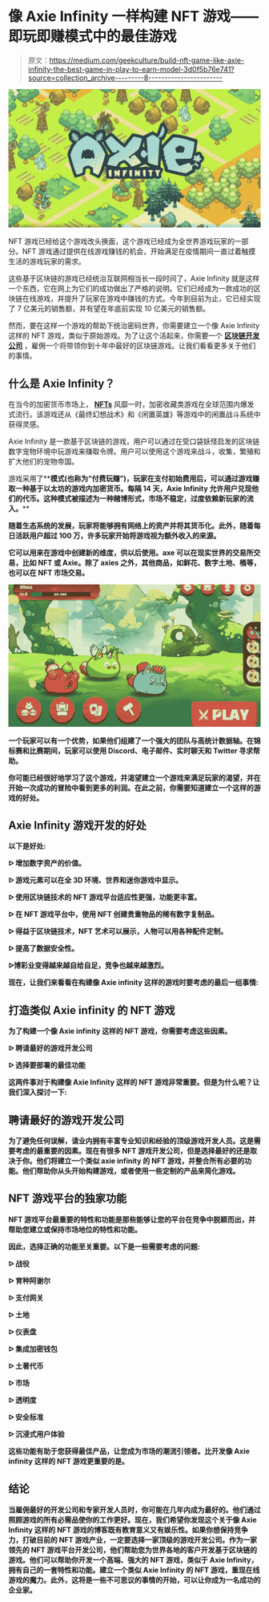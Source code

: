 # 像 Axie Infinity 一样构建 NFT 游戏——即玩即赚模式中的最佳游戏

> 原文：<https://medium.com/geekculture/build-nft-game-like-axie-infinity-the-best-game-in-play-to-earn-model-3d0f5b76e741?source=collection_archive---------8----------------------->

![](img/5e41b0d59be967f8d96669862feeae69.png)

NFT 游戏已经给这个游戏改头换面，这个游戏已经成为全世界游戏玩家的一部分。NFT 游戏通过提供在线游戏赚钱的机会，开始满足在疫情期间一直过着触摸生活的游戏玩家的需求。

这些基于区块链的游戏已经统治互联网相当长一段时间了，Axie Infinity 就是这样一个东西，它在网上为它们的成功做出了严格的说明。它们已经成为一款成功的区块链在线游戏，并提升了玩家在游戏中赚钱的方式。今年到目前为止，它已经实现了 7 亿美元的销售额，并有望在年底前实现 10 亿美元的销售额。

然而，要在这样一个游戏的帮助下统治密码世界，你需要建立一个像 Axie Infinity 这样的 NFT 游戏，类似于原始游戏。为了让这个活起来，你需要一个 [**区块链开发公司**](https://bit.ly/3x8Sz0y) ，雇佣一个将带领你到十年中最好的区块链游戏。让我们看看更多关于他们的事情。

## **什么是 Axie Infinity？**

在当今的加密货币市场上， [**NFTs**](https://en.wikipedia.org/wiki/Non-fungible_token) 风靡一时，加密收藏类游戏在全球范围内爆发式流行。该游戏还从《最终幻想战术》和《闲置英雄》等游戏中的闲置战斗系统中获得灵感。

Axie Infinity 是一款基于区块链的游戏，用户可以通过在受口袋妖怪启发的区块链数字宠物环境中玩游戏来赚取令牌。用户可以使用这个游戏来战斗，收集，繁殖和扩大他们的宠物帝国。

游戏采用了**[](https://bit.ly/3xpyUcv)**模式(也称为“付费玩赚”)，玩家在支付初始费用后，可以通过游戏赚取一种基于以太坊的游戏内加密货币。每隔 14 天，Axie Infinity 允许用户兑现他们的代币。这种模式被描述为一种赌博形式，市场不稳定，过度依赖新玩家的流入。****

****随着生态系统的发展，玩家将能够拥有网络上的资产并将其货币化。此外，随着每日活跃用户超过 100 万，许多玩家开始将游戏视为额外收入的来源。****

****它可以用来在游戏中创建新的维度，供以后使用。axe 可以在现实世界的交易所交易，比如 NFT 或 Axie。除了 axies 之外，其他商品，如鲜花、数字土地、桶等，也可以在 NFT 市场交易。****

****![](img/8a7544d08787f4d9963aa06b1aae6ec9.png)****

****一个玩家可以有一个优势，如果他们组建了一个强大的团队与高统计数据轴。在锦标赛和比赛期间，玩家可以使用 Discord、电子邮件、实时聊天和 Twitter 寻求帮助。****

****你可能已经很好地学习了这个游戏，并渴望建立一个游戏来满足玩家的渴望，并在开始一次成功的冒险中看到更多的利润。在此之前，你需要知道建立一个这样的游戏的好处。****

## ******Axie Infinity 游戏开发的好处******

****以下是好处:****

******ᐅ** 增加数字资产的价值。****

******ᐅ** 游戏元素可以在全 3D 环境、世界和迷你游戏中显示。****

****ᐅ 使用区块链技术的 NFT 游戏平台适应性更强，功能更丰富。****

******ᐅ** 在 NFT 游戏平台中，使用 NFT 创建贵重物品的稀有数字复制品。****

******ᐅ** 得益于区块链技术，NFT 艺术可以展示，人物可以用各种配件定制。****

******ᐅ** 提高了数据安全性。****

****ᐅ博彩业变得越来越自给自足，竞争也越来越激烈。****

****现在，让我们来看看在构建像 Axie infinity 这样的游戏时要考虑的最后一组事情:****

## ******打造类似 Axie infinity 的 NFT 游戏******

****为了构建一个像 Axie infinity 这样的 NFT 游戏，你需要考虑这些因素。****

******ᐅ** 聘请最好的游戏开发公司****

******ᐅ** 选择要部署的最佳功能****

****这两件事对于构建像 Axie Infinity 这样的 NFT 游戏非常重要。但是为什么呢？让我们深入探讨一下:****

## ******聘请最好的游戏开发公司******

****为了避免任何误解，请业内拥有丰富专业知识和经验的顶级游戏开发人员。这是需要考虑的最重要的因素。现在有很多 NFT 游戏开发公司，但是选择最好的还是取决于你。他们将建立一个类似 axie infinity 的 NFT 游戏，并整合所有必要的功能。他们帮助你从头开始构建游戏，或者使用一些定制的产品来简化游戏。****

## ******NFT 游戏平台的独家功能******

****NFT 游戏平台最重要的特性和功能是那些能够让您的平台在竞争中脱颖而出，并帮助您建立或保持市场地位的特性和功能。****

****因此，选择正确的功能至关重要。以下是一些需要考虑的问题:****

******ᐅ** 战役****

******ᐅ** 育种阿谢尔****

******ᐅ** 支付网关****

******ᐅ** 土地****

******ᐅ** 仪表盘****

****ᐅ 集成加密钱包****

******ᐅ** 土著代币****

****ᐅ 市场****

******ᐅ** 透明度****

******ᐅ** 安全标准****

******ᐅ** 沉浸式用户体验****

****这些功能有助于您获得最佳产品，让您成为市场的潮流引领者。比开发像 Axie infinity 这样的 NFT 游戏更重要的是。****

## ******结论******

****当雇佣最好的开发公司和专家开发人员时，你可能在几年内成为最好的。他们通过照顾游戏的所有必需品使你的工作更好。现在，我们希望你发现这个关于像 Axie Infinity 这样的 NFT 游戏的博客既有教育意义又有娱乐性。如果你想保持竞争力，打破目前的 NFT 游戏产业，一定要选择一家顶级的游戏开发公司。作为一家领先的 NFT 游戏平台开发公司，他们帮助您为世界各地的客户开发基于区块链的游戏。他们可以帮助你开发一个高端、强大的 NFT 游戏，类似于 Axie Infinity，拥有自己的一套特性和功能。建立一个类似 Axie Infinity 的 NFT 游戏，重现在线游戏的魔力。此外，这将是一些不可思议的事情的开始，可以让你成为一名成功的企业家。****
